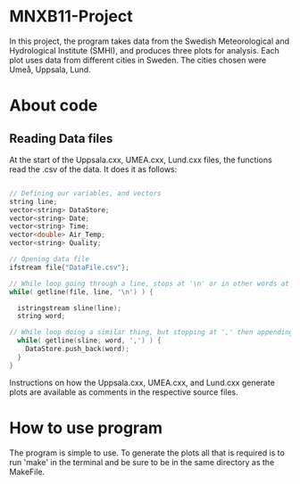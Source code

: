 # MNXB11-Project

In this project, the program takes data from the Swedish Meteorological and Hydrological Institute (SMHI), and produces three plots for analysis. Each plot uses data from different cities in Sweden. The cities chosen were Umeå, Uppsala, Lund.

# About code

## Reading Data files

At the start of the Uppsala.cxx, UMEA.cxx, Lund.cxx files, the functions read the .csv of the data. It does it as follows:

```cpp

// Defining our variables, and vectors
string line;
vector<string> DataStore;
vector<string> Date;
vector<string> Time;
vector<double> Air_Temp;
vector<string> Quality;

// Opening data file
ifstream file{"DataFile.csv"};

// While loop going through a line, stops at '\n' or in other words at the end of the line. This is done for each line
while( getline(file, line, '\n') ) {

  istringstream sline(line);
  string word;

// While loop doing a similar thing, but stopping at ',' then appending the sequence of characters to the vector DataStore
  while( getline(sline, word, ',') ) {
    DataStore.push_back(word);
  }
}
```

Instructions on how the Uppsala.cxx, UMEA.cxx, and Lund.cxx generate plots are available as comments in the respective source files.

# How to use program

The program is simple to use. To generate the plots all that is required is to run 'make' in the terminal and be sure to be in the same directory as the MakeFile.